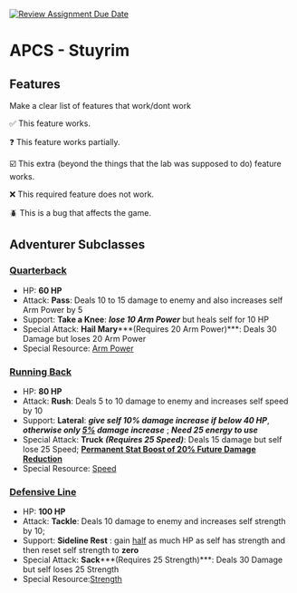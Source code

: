 [![Review Assignment Due Date](https://classroom.github.com/assets/deadline-readme-button-22041afd0340ce965d47ae6ef1cefeee28c7c493a6346c4f15d667ab976d596c.svg)](https://classroom.github.com/a/KprAwj1n)
# APCS - Stuyrim

## Features

Make a clear list of features that work/dont work

:white_check_mark: This feature works.

:question: This feature works partially.

:ballot_box_with_check: This extra (beyond the things that the lab was supposed to do) feature works.

:x: This required feature does not work.

:beetle: This is a bug that affects the game.


## Adventurer Subclasses

### <ins>Quarterback</ins>
- HP: **60 HP**
- Attack: **Pass**: Deals 10 to 15 damage to enemy and also increases self Arm Power by 5
- Support: **Take a Knee**: ***lose 10 Arm Power*** but heals self for 10 HP
- Special Attack: **Hail Mary*****(Requires 20 Arm Power)***: Deals 30 Damage but loses 20 Arm Power
- Special Resource: <ins>Arm Power</ins>
### <ins>Running Back</ins>
- HP: **80 HP**
- Attack: **Rush**: Deals 5 to 10 damage to enemy and increases self speed by 10
- Support: **Lateral**: ***give self 10% damage increase if below 40 HP***, ***otherwise only <ins>5%</ins> damage increase*** ; ***Need 25 energy to use***
- Special Attack: **Truck** ***(Requires 25 Speed)***: Deals 15 damage but self lose 25 Speed; **<ins>Permanent Stat Boost of 20% Future Damage Reduction</ins>**
- Special Resource: <ins>Speed</ins>
### <ins>Defensive Line</ins>
- HP: **100 HP**
- Attack: **Tackle**: Deals 10 damage to enemy and increases self strength by 10;
- Support: **Sideline Rest** : gain <ins>half</ins> as much HP as self has strength and then reset self strength to **zero**
- Special Attack:  **Sack*****(Requires 25 Strength)***: Deals 30 Damage but self loses 25 Strength
- Special Resource:<ins>Strength</ins>